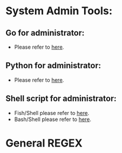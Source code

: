 # System Admin Tools:

## Go for administrator:

- Please refer to [here](./go/README.md).

## Python for administrator:

- Please refer to [here](./python/README.md).

## Shell script for administrator:

- Fish/Shell please refer to [here](./shell/fish/README.md).
- Bash/Shell please refer to [here](./shell/bash/README.md).

# General REGEX
